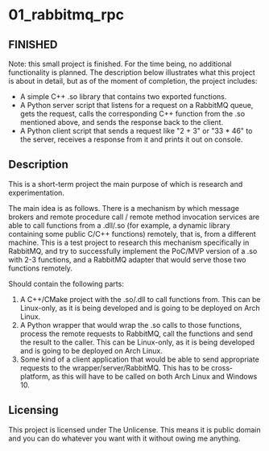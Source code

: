 # 01_rabbitmq_rpc

## FINISHED

Note: this small project is finished. For the time being, no additional functionality is planned. The description below illustrates what this project is about in detail, but as of the moment of completion, the project includes:
- A simple C++ .so library that contains two exported functions.
- A Python server script that listens for a request on a RabbitMQ queue, gets the request, calls the corresponding C++ function from the .so mentioned above, and sends the response back to the client.
- A Python client script that sends a request like "2 + 3" or "33 * 46" to the server, receives a response from it and prints it out on console.

## Description

This is a short-term project the main purpose of which is research and experimentation.

The main idea is as follows. There is a mechanism by which message brokers and remote procedure call / remote method invocation services are able to call functions from a .dll/.so (for example, a dynamic library containing some public C/C++ functions) remotely, that is, from a different machine. This is a test project to research this mechanism specifically in RabbitMQ, and try to successfully implement the PoC/MVP version of a .so with 2-3 functions, and a RabbitMQ adapter that would serve those two functions remotely.

Should contain the following parts:
1. A C++/CMake project with the .so/.dll to call functions from. This can be Linux-only, as it is being developed and is going to be deployed on Arch Linux.
2. A Python wrapper that would wrap the .so calls to those functions, process the remote requests to RabbitMQ, call the functions and send the result to the caller. This can be Linux-only, as it is being developed and is going to be deployed on Arch Linux.
3. Some kind of a client application that would be able to send appropriate requests to the wrapper/server/RabbitMQ. This has to be cross-platform, as this will have to be called on both Arch Linux and Windows 10.

## Licensing

This project is licensed under The Unlicense. This means it is public domain and you can do whatever you want with it without owing me anything.